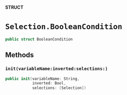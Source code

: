 **STRUCT**

# `Selection.BooleanCondition`

```swift
public struct BooleanCondition
```

## Methods
### `init(variableName:inverted:selections:)`

```swift
public init(variableName: String,
            inverted: Bool,
            selections: [Selection])
```
